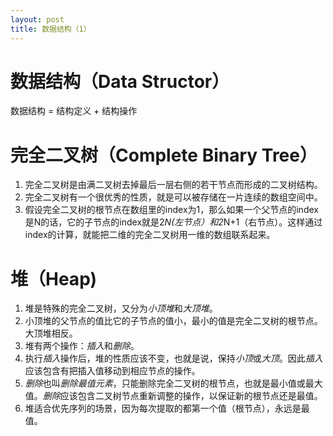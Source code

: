 ```yaml
---
layout: post
title: 数据结构（1）
---
```

# 数据结构（Data Structor）

数据结构 = 结构定义 + 结构操作

# 完全二叉树（Complete Binary Tree）
1. 完全二叉树是由满二叉树去掉最后一层右侧的若干节点而形成的二叉树结构。
2. 完全二叉树有一个很优秀的性质，就是可以被存储在一片连续的数组空间中。
3. 假设完全二叉树的根节点在数组里的index为1，那么如果一个父节点的index是N的话，它的子节点的index就是2*N(左节点）和2*N+1（右节点）。这样通过index的计算，就能把二维的完全二叉树用一维的数组联系起来。

# 堆（Heap)
1. 堆是特殊的完全二叉树，又分为*小顶堆*和*大顶堆*。
2. 小顶堆的父节点的值比它的子节点的值小，最小的值是完全二叉树的根节点。大顶堆相反。
3. 堆有两个操作：*插入*和*删除*。
4. 执行*插入*操作后，堆的性质应该不变，也就是说，保持*小顶*或*大顶*。因此*插入*应该包含有把插入值移动到相应节点的操作。
5. *删除*也叫*删除最值元素*，只能删除完全二叉树的根节点，也就是最小值或最大值。*删除*应该包含二叉树节点重新调整的操作，以保证新的根节点还是最值。
6. 堆适合优先序列的场景，因为每次提取的都第一个值（根节点），永远是最值。
